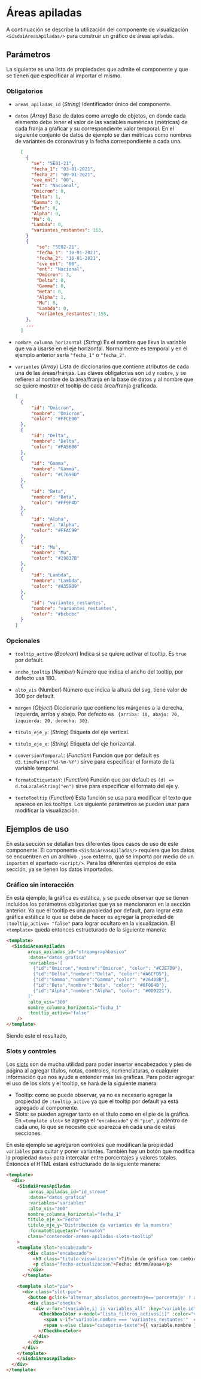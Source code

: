 # Áreas apiladas

A continuación se describe la utilización del componente de visualización `<SisdaiAreasApiladas/>` para construir un
gráfico de áreas apiladas.

<areas-apiladas-slots-tooltip/>

## Parámetros
La siguiente es una lista de propiedades que admite el componente y que se tienen que especificar al importar el mismo.


### Obligatorios

* `areas_apiladas_id` (_String_) Identificador único del componente.
* `datos` (_Array_) Base de datos como arreglo de objetos, en donde cada elemento debe tener el valor de las variables 
numéricas (métricas) de cada franja a graficar y su correspondiente valor temporal. En el siguiente conjunto de datos 
de ejemplo se dan métricas como nombres de variantes de coronavirus y la fecha correspondiente a cada una.

    ```json
      [
        {
          "se": "SE01-21",
          "fecha_1": "03-01-2021",
          "fecha_2": "09-01-2021",
          "cve_ent": "00",
          "ent": "Nacional",
          "Omicron": 8,
          "Delta": 1,
          "Gamma": 0,
          "Beta": 0,
          "Alpha": 0,
          "Mu": 0,
          "Lambda": 0,
          "variantes_restantes": 163,
        }
        {
            "se": "SE02-21",
            "fecha_1": "10-01-2021",
            "fecha_2": "16-01-2021",
            "cve_ent": "00",
            "ent": "Nacional",
            "Omicron": 3,
            "Delta": 0,
            "Gamma": 0,
            "Beta": 0,
            "Alpha": 1,
            "Mu": 0,
            "Lambda": 0,
            "variantes_restantes": 155,
        },
        ...
      ]
    ```

* `nombre_columna_horizontal` (_String_) Es el nombre que lleva la variable que va a usarse en el eje horizontal.
  Normalmente es temporal y en el ejemplo anterior sería `"fecha_1"` o `"fecha_2"`.
* `variables` (_Array_) Lista de diccionarios que contiene atributos de cada una de las áreas/franjas. Las claves
  obligatorias son `id` y `nombre`, y se refieren al nombre de la área/franja en la base de datos y al nombre que se quiere 
  mostrar el tooltip de cada área/franja graficada.

  ```json
  [
    {
        "id": "Omicron",
        "nombre": "Omicron",
        "color": "#FFCE00"
    },
    {
        "id": "Delta",
        "nombre": "Delta",
        "color": "#FA5600"
    },
    {
        "id": "Gamma",
        "nombre": "Gamma",
        "color": "#C7690D"
    },
    {
        "id": "Beta",
        "nombre": "Beta",
        "color": "#FF9F4D"
    },
    {
        "id": "Alpha",
        "nombre": "Alpha",
        "color": "#FFAC99"
    },
    {
        "id": "Mu",
        "nombre": "Mu",
        "color": "#29037B"
    },
    {
        "id": "Lambda",
        "nombre": "Lambda",
        "color": "#A359D9"
    },
    {
        "id": "variantes_restantes",
        "nombre": "variantes_restantes",
        "color": "#bcbcbc"
    }
  ]
  ```

### Opcionales


* `tooltip_activo` (_Boolean_) Indica si se quiere activar el tooltip. Es `true` por default.

* `ancho_tooltip` (_Number_) Número que indica el ancho del tooltip, por defecto usa 180.
* `alto_vis` (Number) Número que indica la altura del svg, tiene valor de 300 por default.
* `margen` (_Object_) Diccionario que contiene los márgenes a la derecha, izquierda, arriba y abajo. Por defecto
  es ` {arriba: 10, abajo: 70, izquierda: 20, derecha: 30}`.
* `titulo_eje_y`: (_String_) Etiqueta del eje vertical.
* `titulo_eje_x`: (_String_) Etiqueta del eje horizontal.
* `conversionTemporal`: (_Function_) Función que por default es `d3.timeParse("%d-%m-%Y")` sirve para especificar el
  formato de la variable temporal.
* `formatoEtiquetasY`: (_Function_) Función que por default es `(d) =>  d.toLocaleString("en")` sirve para especificar el
  formato del eje y.
* `textoTooltip` (_Function_) Esta función se usa para modificar el texto que aparece en los tooltips.
Los siguiente parámetros se pueden usar para modificar la visualización.


## Ejemplos de uso

En esta sección se detallan tres diferentes tipos casos de uso de este componente. El componente `<SisdaiAreasApiladas/>`
requiere que los datos se encuentren en un archivo `.json` externo, que se importa por medio de un `import`en el 
apartado `<script/>`. Para los diferentes ejemplos de esta sección, ya se tienen los datos importados.

### Gráfico sin interacción

En esta ejemplo, la gráfica es estática, y se puede observar que se tienen incluídos los parámetros obligatorias que ya
se mencionaron en la sección anterior. Ya que el tooltip es una propiedad por default, para lograr esta gráfica estática
lo que se debe de hacer es agregar la propiedad de `:tooltip_activo= "false"` para lograr ocultaro en la visualización. 
El `<template>` queda entonces estructurado de la siguiente manera:


```html
<template>
  <SisdaiAreasApiladas
        areas_apiladas_id="streamgraphbasico"
        :datos="datos_grafica"
        :variables='[
          {"id":"Omicron","nombre":"Omicron", "color": "#C2E7D9"},
          {"id":"Delta","nombre":"Delta", "color":"#A6CFD5"},
          {"id":"Gamma","nombre":"Gamma","color": "#26408B"},
          {"id":"Beta","nombre":"Beta", "color": "#0F084B"},
          {"id":"Alpha","nombre":"Alpha", "color": "#0D0221"},
        ]'
        :alto_vis="300"
        nombre_columna_horizontal="fecha_1"
        :tooltip_activo="false"
    />
</template>
```

Siendo este el resultado,

<areas-apiladas-basico/>


### Slots y controles

Los [slots](https://vuejs.org/guide/components/slots.html) son de mucha utilidad para poder insertar encabezados y pies 
de página al agregar títulos, notas, controles, nomenclaturas, o cualquier información que nos ayude a entender más 
las gráficas. Para poder agregar el uso de los slots y el tooltip, se hará de la siguiente manera:

* Tooltip: como se puede observar, ya no es necesario agregar la propiedad de `:tooltip_activo` ya que el tooltip por 
  default ya está agregado al componente.
* Slots: se pueden agregar tanto en el título como en el pie de la gráfica. En `<template slot>` se agrega el
  `"encabezado"` y el `"pie"`, y adentro de cada uno, lo que se necesite que aparezca en cada una de estas secciones.

En este ejemplo se agregaron controles que modifican la propiedad `variables` para quitar y poner variantes. También hay un botón que modifica la propiedad `datos` para intercalar entre porcentajes y valores totales.
Entonces el HTML estará estructurado de la siguiente manera:

```html
<template>
  <div>
    <SisdaiAreasApiladas
        :areas_apiladas_id="id_stream"
        :datos="datos_grafica"
        :variables="variables"
        :alto_vis="300"
        nombre_columna_horizontal="fecha_1"
        titulo_eje_x="Fecha"
        titulo_eje_y="Distribución de variantes de la muestra"
        :formatoEtiquetasY="formatoY"
        class="contenedor-areas-apiladas-slots-tooltip"
    >
    <template slot="encabezado">
        <div class="encabezado">
          <h3 class="titulo-visualizacion">Título de gráfica con cambio de datos</h3>
          <p class="fecha-actualizacion">Fecha: dd/mm/aaaa</p>
        </div>
      </template>

    <template slot="pie">
      <div class="slot-pie">
        <button @click="alternar_absolutos_porcentaje=='porcentaje' ? alternar_absolutos_porcentaje ='absolutos':alternar_absolutos_porcentaje = 'porcentaje'">{{alternar_absolutos_porcentaje}}</button>
        <div class="checks">
          <div v-for="(variable,i) in variables_all" :key="variable.id" class="label-1">
            <CheckboxColor v-model="lista_filtros_activos[i]" :color="variable.color">
              <span v-if="variable.nombre === 'variantes_restantes'"  class="categoria-texto">Otras variantes</span>
              <span v-else class="categoria-texto">{{ variable.nombre }}</span>
            </CheckboxColor>
          </div>
        </div>
      </div>
    </template>
    </SisdaiAreasApiladas>
  </div>
</template>
```
<areas-apiladas-slots-tooltip
  id_stream="streamgraph2"
/>


